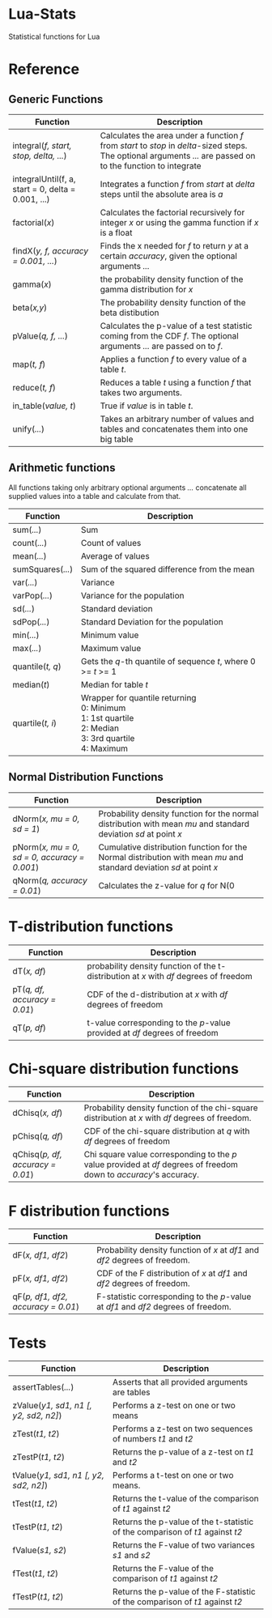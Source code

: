 # Lua-Stats
Statistical functions for Lua
# Reference
## Generic Functions
Function|Description
---|---
integral(*f, start, stop, delta, ...*)|Calculates the area under a function *f* from *start* to *stop* in *delta*-sized steps. The optional arguments *...* are passed on to the function to integrate
integralUntil(f, a, start = 0, delta = 0.001, ...)|Integrates a function *f* from *start* at *delta* steps until the absolute area is *a*
factorial(*x*)|Calculates the factorial recursively for integer *x* or using the gamma function if *x* is a float
findX(*y, f, accuracy = 0.001, ...*)|Finds the x needed for *f* to return *y* at a certain *accuracy*, given the optional arguments *...*
gamma(*x*)|the probability density function of the gamma distribution for *x*
beta(*x,y*)|The probability density function of the beta distibution
pValue(*q, f, ...*)| Calculates the p-value of a test statistic coming from the CDF *f*. The optional arguments *...* are passed on to *f*.
map(*t, f*)|Applies a function *f* to every value of a table *t*.
reduce(*t, f*)|Reduces a table *t* using a function *f* that takes two arguments.
in_table(*value, t*)|True if *value* is in table *t*.
unify(*...*)|Takes an arbitrary number of values and tables and concatenates them into one big table

## Arithmetic functions
All functions taking only arbitrary optional arguments *...* concatenate all supplied values into a table and calculate from that.  

Function|Description
---|---
sum(*...*)|Sum
count(*...*)|Count of values
mean(*...*)|Average of values
sumSquares(*...*)|Sum of the squared difference from the mean
var(*...*)|Variance
varPop(*...*)|Variance for the population
sd(*...*)|Standard deviation
sdPop(*...*)|Standard Deviation for the population
min(*...*)|Minimum value
max(*...*)|Maximum value
quantile(*t, q*)|Gets the *q*-th quantile of sequence *t*, where 0 >= *t* >= 1
median(*t*)|Median for table *t*
quartile(*t, i*)|Wrapper for quantile returning<br>0: Minimum<br>1: 1st quartile<br>2: Median<br>3: 3rd quartile<br>4: Maximum

## Normal Distribution Functions
Function|Description
---|---
dNorm(*x, mu = 0, sd = 1*)|Probability density function for the normal distribution with mean *mu* and standard deviation *sd* at point *x*
pNorm(*x, mu = 0, sd = 0, accuracy = 0.001*)|Cumulative distribution function for the Normal distribution with mean *mu* and standard deviation *sd* at point *x*
qNorm(*q, accuracy = 0.01*)| Calculates the z-value for *q* for N(0|1)

# T-distribution functions
Function|Description
---|---
dT(*x, df*)|probability density function of the t-distribution at *x* with *df* degrees of freedom
pT(*q, df, accuracy = 0.01*)|CDF of the d-distribution at *x* with *df* degrees of freedom
qT(*p, df*)|t-value corresponding to the *p*-value provided at *df* degrees of freedom

# Chi-square distribution functions
Function|Description
---|---
dChisq(*x, df*)|Probability density function of the chi-square distribution at *x* with *df* degrees of freedom.
pChisq(*q, df*)|CDF of the chi-square distribution at *q* with *df* degrees of freedom
qChisq(*p, df, accuracy = 0.01*)|Chi square value corresponding to the *p* value provided at *df* degrees of freedom down to *accuracy*'s accuracy.

# F distribution functions
Function|Description
---|---
dF(*x, df1, df2*)|Probability density function of *x* at *df1* and *df2* degrees of freedom.
pF(*x, df1, df2*)|CDF of the F distribution of *x* at *df1* and *df2* degrees of freedom.
qF(*p, df1, df2, accuracy = 0.01*)|F-statistic corresponding to the *p*-value at *df1* and *df2* degrees of freedom.

# Tests
Function|Description
---|---
assertTables(*...*)|Asserts that all provided arguments are tables
zValue(*y1, sd1, n1 [, y2, sd2, n2]*)|Performs a z-test on one or two means
zTest(*t1, t2*)|Performs a z-test on two sequences of numbers *t1* and *t2*
zTestP(*t1, t2*)|Returns the p-value of a z-test on *t1* and *t2*
tValue(*y1, sd1, n1 [, y2, sd2, n2]*)|Performs a t-test on one or two means.
tTest(*t1, t2*)|Returns the t-value of the comparison of *t1* against *t2*
tTestP(*t1, t2*)|Returns the p-value of the t-statistic of the comparison of *t1* against *t2*
fValue(*s1, s2*)|Returns the F-value of two variances *s1* and *s2*
fTest(*t1, t2*)|Returns the F-value of the comparison of *t1* against *t2*
fTestP(*t1, t2*)|Returns the p-value of the F-statistic of the comparison of *t1* against *t2*
